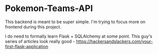 # Pokemon-Teams-API

This backend is meant to be super simple. I'm trying to focus more on frontend during this project.

I do need to formally learn Flask + SQLAlchemy at some point.
This guy's series of articles look really good - https://hackersandslackers.com/your-first-flask-application

